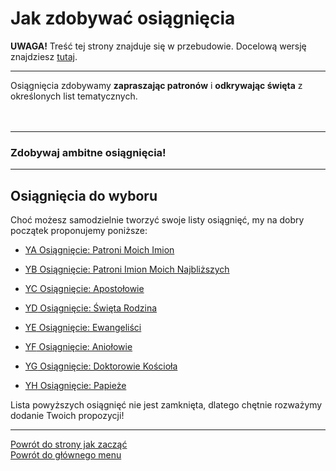 # Jak zdobywać osiągnięcia
**UWAGA!** Treść tej strony znajduje się w przebudowie. Docelową wersję znajdziesz [tutaj](nowy_index.md).

---

Osiągnięcia zdobywamy **zapraszając patronów** i **odkrywając święta** z określonych list tematycznych.
<br />
<br />
<br />

---
### Zdobywaj ambitne osiągnięcia!

---

## Osiągnięcia do wyboru
Choć możesz samodzielnie tworzyć swoje listy osiągnięć, my na dobry początek proponujemy poniższe:
- [<span class="status status-list"><span class="status status-list">YA</span> Osiągnięcie: Patroni Moich Imion</span>](osiagniecie_patroni_moich_imion_ex.md)

- [<span class="status status-list"><span class="status status-list">YB</span> Osiągnięcie: Patroni Imion Moich Najbliższych</span>](osiagniecie_patroni_imion_moich_najblizszych_ex.md)

- [<span class="status status-list"><span class="status status-list">YC</span> Osiągnięcie: Apostołowie</span>](osiagniecie_apostolowie_ex.md)

- [<span class="status status-list"><span class="status status-list">YD</span> Osiągnięcie: Święta Rodzina</span>](osiagniecie_swieta_rodzina_ex.md)

- [<span class="status status-list"><span class="status status-list">YE</span> Osiągnięcie: Ewangeliści</span>](osiagniecie_ewangelisci_ex.md)

- [<span class="status status-list"><span class="status status-list">YF</span> Osiągnięcie: Aniołowie</span>](osiagniecie_aniolowie_ex.md)

- [<span class="status status-list"><span class="status status-list">YG</span> Osiągnięcie: Doktorowie Kościoła</span>](osiagniecie_doktorowie_kosciola_ex.md)

- [<span class="status status-list"><span class="status status-list">YH</span> Osiągnięcie: Papieże</span>](osiagniecie_papieze_ex.md)

Lista powyższych osiągnięć nie jest zamknięta, dlatego chętnie rozważymy dodanie Twoich propozycji!

---
[Powrót do strony jak zacząć](jak_zaczac_ex.md#jak-zaczac-osiagniecia)  
[Powrót do głównego menu](index_ex.md)
